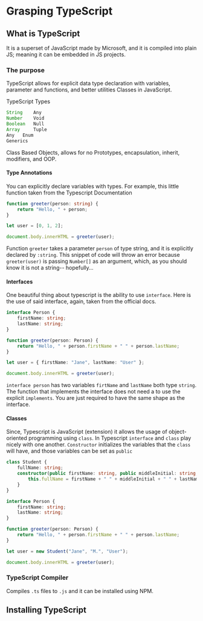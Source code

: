 # Grasping TypeScript

## What is TypeScript

It is a superset of JavaScript made by Microsoft, and it is compiled into plain JS; meaning it can be embedded in JS projects.

### The purpose

TypeScript allows for explicit data type declaration with variables, parameter and functions, and better utilities Classes in JavaScript.

TypeScript Types

```typescript
String	  Any
Number	  Void
Boolean	  Null
Array	  Tuple
Any	  Enum
Generics
```
Class Based Objects, allows for no Prototypes, encapsulation, inherit, modifiers, and OOP.

#### Type Annotations

You can explicitly declare variables with types. For example, this little function taken from the Typescript Documentation

``` typescript
function greeter(person: string) {
    return "Hello, " + person;
}

let user = [0, 1, 2];

document.body.innerHTML = greeter(user);
```

Function `greeter` takes a parameter `person` of type string, and it is explicitly declared by `:string`. This snippet of code will throw an error because `greeter(user)` is passing `Number[]` as an argument, which, as you should know it is not a string-- hopefully...

#### Interfaces

One beautiful thing about typescript is the ability to use `interface`. Here is the use of said interface, again, taken from the official docs.

```typescript
interface Person {
    firstName: string;
    lastName: string;
}

function greeter(person: Person) {
    return "Hello, " + person.firstName + " " + person.lastName;
}

let user = { firstName: "Jane", lastName: "User" };

document.body.innerHTML = greeter(user);
```

`interface person` has two variables `firtName` and `lastName` both type `string`. The function that implements the interface does not need a to use the explicit `implements`. You are just required to have the same shape as the interface.

#### Classes

Since, Typescript is JavaScript (extension) it allows the usage of object-oriented programming using `class`. In Typescript `interface` and `class` play nicely with one another. `Constructor` initializes the variables that the `class` will have, and those variables can be set as `public` 

```typescript
class Student {
    fullName: string;
    constructor(public firstName: string, public middleInitial: string, public lastName: string) {
        this.fullName = firstName + " " + middleInitial + " " + lastName;
    }
}

interface Person {
    firstName: string;
    lastName: string;
}

function greeter(person: Person) {
    return "Hello, " + person.firstName + " " + person.lastName;
}

let user = new Student("Jane", "M.", "User");

document.body.innerHTML = greeter(user);
```





### TypeScript Compiler

Compiles `.ts` files to `.js` and it can be installed using NPM.

## Installing TypeScript




